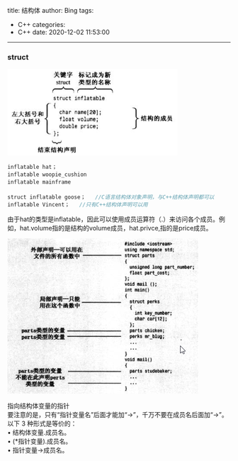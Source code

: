 title: 结构体
author: Bing
tags:
  - C++
categories:
  - C++
date: 2020-12-02 11:53:00
---
### struct  

![upload successful](/images/pasted-3.png)
```c
inflatable hat；   
inflatable woopie_cushion     
inflatable mainframe   

struct inflatable goose；   //C语言结构体对象声明，与C++结构体声明都可以
inflatable Vincent；   //只有C++结构体声明可以用
```
由于hat的类型是inflatable，因此可以使用成员运算符（.）来访问各个成员。例如，hat.volume指的是结构的volume成员，hat.privce,指的是price成员。

![upload successful](/images/pasted-6.png)

指向结构体变量的指针  
要注意的是，只有“指针变量名”后面才能加“->”，千万不要在成员名后面加“->”。  
以下 3 种形式是等价的：  
• 结构体变量.成员名。  
• (*指针变量).成员名。  
• 指针变量->成员名。